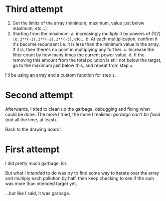 # Third attempt

1. Get the limits of the array (minimum, maximum, value just below maximum, etc...)
2. Starting from the maximum:
	a. increasingly multiply it by powers of (1/2) i.e. `2**(-1)`, `2**(-2)`, `2**(-3)`, etc...
	b. At each multiplication, confirm if it's become redundant i.e. it is less than the minimum value in the array. If it is, then there's no point in multiplying any further.
	c. Increase the filter count by how many times the current power value.
	d. If the removing this amount from the total pollution is still not below the target, go to the maximum just below this, and repeat from step `a`

I'll be using an array and a custom function for step `1`.

# Second attempt

Afterwards, I tried to clean up the garbage, debugging and fixing what could be done.
The more I tried, the more I realised: _garbage can't be fixed_ (not all the time, at least).

Back to the drawing board!

# First attempt

I did pretty much garbage, lol.

But what I _intended_ to do was try to find some way to iterate over the array and multiply each pollution by half, then keep checking to see if the sum was more than intended target yet.

...but like I said, it was garbage.